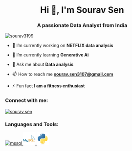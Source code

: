 <h1 align="center">Hi 👋, I'm Sourav Sen</h1>
<h3 align="center">A passionate Data Analyst from India</h3>

<p align="left"> <img src="https://komarev.com/ghpvc/?username=sourav3199&label=Profile%20views&color=0e75b6&style=flat" alt="sourav3199" /> </p>

- 🔭 I’m currently working on **NETFLIX data analysis**

- 🌱 I’m currently learning **Generative Ai**

- 💬 Ask me about **Data analysis**

- 📫 How to reach me **sourav.sen3107@gmail.com**

- ⚡ Fun fact **I am a fitness enthusiast**

<h3 align="left">Connect with me:</h3>
<p align="left">
<a href="https://linkedin.com/in/sourav sen" target="blank"><img align="center" src="https://raw.githubusercontent.com/rahuldkjain/github-profile-readme-generator/master/src/images/icons/Social/linked-in-alt.svg" alt="sourav sen" height="30" width="40" /></a>
</p>

<h3 align="left">Languages and Tools:</h3>
<p align="left"> <a href="https://www.microsoft.com/en-us/sql-server" target="_blank" rel="noreferrer"> <img src="https://www.svgrepo.com/show/303229/microsoft-sql-server-logo.svg" alt="mssql" width="40" height="40"/> </a> <a href="https://www.mysql.com/" target="_blank" rel="noreferrer"> <img src="https://raw.githubusercontent.com/devicons/devicon/master/icons/mysql/mysql-original-wordmark.svg" alt="mysql" width="40" height="40"/> </a> <a href="https://www.python.org" target="_blank" rel="noreferrer"> <img src="https://raw.githubusercontent.com/devicons/devicon/master/icons/python/python-original.svg" alt="python" width="40" height="40"/> </a> </p>
